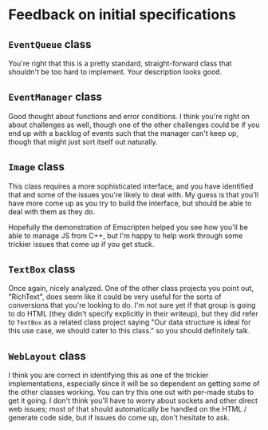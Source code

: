 # Feedback on initial specifications

## `EventQueue` class

You're right that this is a pretty standard, straight-forward class that shouldn't be too hard to implement.  Your description looks good.

## `EventManager` class

Good thought about functions and error conditions.  I think you're right on about challenges as well, though one of the other challenges could be if you end up with a backlog of events such that the manager can't keep up, though that might just sort itself out naturally.

## `Image` class

This class requires a more sophisticated interface, and you have identified that and some of the issues you're likely to deal with.  My guess is that you'll have more come up as you try to build the interface, but should be able to deal with them as they do.

Hopefully the demonstration of Emscripten helped you see how you'll be able to manage JS from C++, but I'm happy to help work through some trickier issues that come up if you get stuck.

## `TextBox` class

Once again, nicely analyzed.  One of the other class projects you point out, "RichText", does seem like it could be very useful for the sorts of conversions that you're looking to do.  I'm not sure yet if that group is going to do HTML (they didn't specify explicitly in their writeup), but they did refer to `TextBox` as a related class project saying "Our data structure is ideal for this use case, we should cater to this class." so you should definitely talk.

## `WebLayout` class

I think you are correct in identifying this as one of the trickier implementations, especially since it will be so dependent on getting some of the other classes working.  You can try this one out with per-made stubs to get it going.  I don't think you'll have to worry about sockets and other direct web issues; most of that should automatically be handled on the HTML / generate code side, but if issues do come up, don't hesitate to ask.
